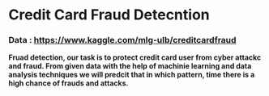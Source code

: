 # Credit Card Fraud Detecntion

### Data : https://www.kaggle.com/mlg-ulb/creditcardfraud

**Fruad detection, our task is to protect credit card user from cyber attackc and fraud. From given data with the help of machinie learning and data analysis techniques we will predcit that in which pattern, time there is a high chance of frauds and attacks.**


